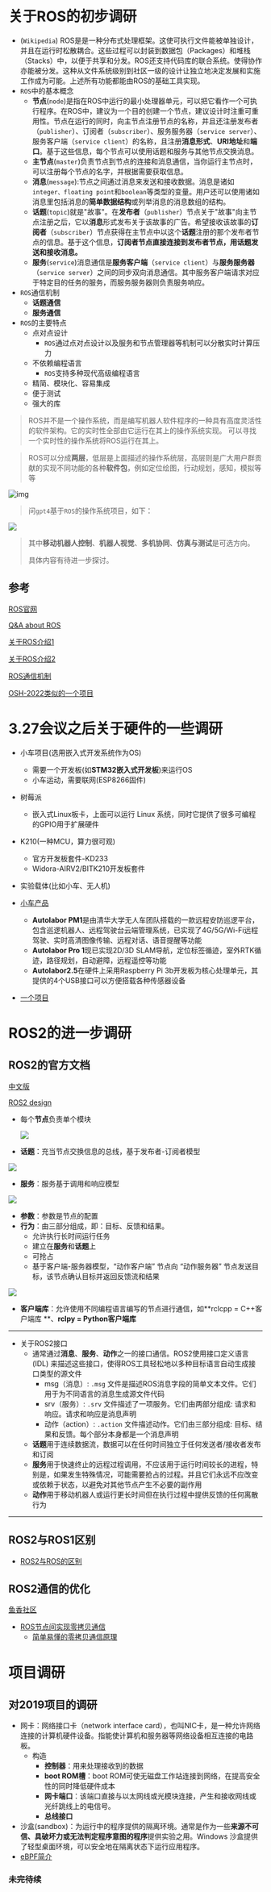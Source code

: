 # 关于ROS的初步调研

* (`Wikipedia`)	ROS是是一种分布式处理框架。这使可执行文件能被单独设计，并且在运行时松散耦合。这些过程可以封装到数据包（Packages）和堆栈（Stacks）中，以便于共享和分发。ROS还支持代码库的联合系统。使得协作亦能被分发。这种从文件系统级别到社区一级的设计让独立地决定发展和实施工作成为可能。上述所有功能都能由ROS的基础工具实现。
* `ROS`中的基本概念
  * **节点**(`node`)是指在ROS中运行的最小处理器单元，可以把它看作一个可执行程序。在ROS中，建议为一个目的创建一个节点，建议设计时注重可重用性。节点在运行的同时，向主节点注册节点的名称，并且还注册发布者（`publisher`）、订阅者（`subscriber`）、服务服务器（`service server`）、服务客户端（`service client`）的名称，且注册**消息形式**、**URI地址**和**端口**。基于这些信息，每个节点可以使用话题和服务与其他节点交换消息。
  * **主节点**(`master`)负责节点到节点的连接和消息通信，当你运行主节点时，可以注册每个节点的名字，并根据需要获取信息。
  * **消息**(`message`):节点之间通过消息来发送和接收数据。消息是诸如`integer、floating point`和`boolean`等类型的变量。用户还可以使用诸如消息里包括消息的**简单数据结构**或列举消息的消息数组的结构。
  * **话题**(`topic`)就是"故事"。在**发布者**（`publisher`）节点关于"故事"向主节点注册之后，它以**消息**形式发布关于该故事的广告。希望接收该故事的**订阅者**（`subscriber`）节点获得在主节点中以这个**话题**注册的那个发布者节点的信息。基于这个信息，**订阅者节点直接连接到发布者节点，用话题发送和接收消息。**
  * **服务**(`service`)消息通信是**服务客户端**（`service client`）与**服务服务器**（`service server`）之间的同步双向消息通信。其中服务客户端请求对应于特定目的任务的服务，而服务服务器则负责服务响应。
* `ROS`通信机制
  * **话题通信**
  * **服务通信**
* `ROS`的主要特点
  * 点对点设计
    * `ROS`通过点对点设计以及服务和节点管理器等机制可以分散实时计算压力
  * 不依赖编程语言
    * `ROS`支持多种现代高级编程语言
  * 精简、模块化、容易集成
  * 便于测试
  * 强大的库

>ROS并不是一个操作系统，而是编写机器人软件程序的一种具有高度灵活性的软件架构。它的实时性全部由它运行在其上的操作系统实现。 可以寻找一个实时性的操作系统将ROS运行在其上。

> ROS可以分成**两层**，低层是上面描述的操作系统层，高层则是广大用户群贡献的实现不同功能的各种**软件包**，例如定位绘图，行动规划，感知，模拟等等

![img](https://img-blog.csdnimg.cn/d4b624e0b6604662810c037ace6eaa11.png?x-oss-process=image/watermark,type_ZmFuZ3poZW5naGVpdGk,shadow_10,text_aHR0cHM6Ly9ibG9nLmNzZG4ubmV0L2dlem9uZ2Jv,size_16,color_FFFFFF,t_70#pic_center)





> 问`gpt4`基于`ROS`的操作系统项目，如下：

![](image/wloner0809_graph1.png)

> 其中**移动机器人控制**、**机器人视觉**、**多机协同**、**仿真与测试**是可选方向。
>
> 具体内容有待进一步探讨。

## 参考

[ROS官网](https://www.ros.org/)

[Q&A about ROS](https://answers.ros.org/questions/)

[关于ROS介绍1](https://blog.csdn.net/gezongbo/article/details/119790219)

[关于ROS介绍2](https://zhuanlan.zhihu.com/p/333792663)

[ROS通信机制](https://zhuanlan.zhihu.com/p/366774050)

[OSH-2022类似的一个项目](https://github.com/OSH-2022/x_do_our_best)

# 3.27会议之后关于硬件的一些调研

* 小车项目(选用嵌入式开发系统作为OS)
  * 需要一个开发板(如**STM32嵌入式开发板**)来运行OS
  * 小车运动，需要联网(ESP8266固件)

* 树莓派
  * 嵌入式Linux板卡，上面可以运行 Linux 系统，同时它提供了很多可编程的GPIO用于扩展硬件

* K210(一种MCU，算力很可观)

  * 官方开发板套件-KD233
  * Widora-AIRV2/BITK210开发板套件

* 实验载体(比如小车、无人机)
* [小车产品](http://www.autolabor.com.cn/index)
  * **Autolabor PM1**是由清华大学无人车团队搭载的一款远程安防巡逻平台，包含巡逻机器人、远程驾驶台云端管理系统，已实现了4G/5G/Wi-Fi远程驾驶、实时高清图像传输、远程对话、语音提醒等功能
  * **Autolabor Pro 1**现已实现2D/3D SLAM导航，定位标签循迹，室外RTK循迹，路径规划，自动避障，远程遥控等功能
  * **Autolabor2.5**在硬件上采用Raspberry Pi 3b开发板为核心处理单元，其提供的4个USB接口可以方便搭载各种传感器设备
* [一个项目](https://github.com/kmakise/AGV_little_C1)

# ROS2的进一步调研

##  ROS2的官方文档

[中文版](http://dev.ros2.fishros.com/doc/index.html)

[ROS2 design](http://design.ros2.org/)

* 每个**节点**负责单个模块

  ![](http://dev.ros2.fishros.com/doc/_images/Nodes-TopicandService.gif)

* **话题**：充当节点交换信息的总线，基于发布者-订阅者模型



![](http://dev.ros2.fishros.com/doc/_images/Topic-MultiplePublisherandMultipleSubscriber.gif)

* **服务**：服务基于调用和响应模型

![](http://dev.ros2.fishros.com/doc/_images/Service-MultipleServiceClient.gif)

* **参数**：参数是节点的配置
* **行为**：由三部分组成，即：目标、反馈和结果。
  * 允许执行长时间运行任务
  * 建立在**服务**和**话题**上
  * 可抢占
  * 基于客户端-服务器模型，“动作客户端” 节点向 “动作服务器” 节点发送目标，该节点确认目标并返回反馈流和结果

![](http://dev.ros2.fishros.com/doc/_images/Action-SingleActionClient.gif)

* **客户端库**：允许使用不同编程语言编写的节点进行通信，如**rclcpp = C++客户端库 **、**rclpy = Python客户端库**

***

* 关于ROS2接口
  * 通常通过**消息**、**服务**、**动作**之一的接口通信。ROS2使用接口定义语言 (IDL) 来描述这些接口，使得ROS工具轻松地以多种目标语言自动生成接口类型的源文件
    * msg（消息）: `.msg` 文件是描述ROS消息字段的简单文本文件。它们用于为不同语言的消息生成源文件代码
    * srv（服务）: `.srv` 文件描述了一项服务。它们由两部分组成: 请求和响应。请求和响应是消息声明
    * 动作（action）: `.action` 文件描述动作。它们由三部分组成: 目标、结果和反馈。每个部分本身都是一个消息声明
  * **话题**用于连续数据流，数据可以在任何时间独立于任何发送者/接收者发布和订阅
  * **服务**用于快速终止的远程过程调用，不应该用于运行时间较长的进程，特别是，如果发生特殊情况，可能需要抢占的过程。并且它们永远不应改变或依赖于状态，以避免对其他节点产生不必要的副作用
  * **动作**用于移动机器人或运行更长时间但在执行过程中提供反馈的任何离散行为

***

## ROS2与ROS1区别

* [ROS2与ROS的区别](https://zhuanlan.zhihu.com/p/466267968#:~:text=ROS2%3A%20%E5%BC%95%E5%85%A5%E4%BA%86%E6%95%B0%E6%8D%AE%E5%88%86%E5%8F%91%E6%9C%8D%E5%8A%A1%EF%BC%88data%20distribution,service%EF%BC%8C%20DDS%EF%BC%89%E9%80%9A%E4%BF%A1%E5%8D%8F%E8%AE%AE%EF%BC%8C%E5%8F%AF%E4%BB%A5%E4%BB%A5%E9%9B%B6%E6%8B%B7%E8%B4%9D%E7%9A%84%E6%96%B9%E5%BC%8F%E4%BC%A0%E9%80%92%E6%B6%88%E6%81%AF%EF%BC%8C%E8%8A%82%E7%9C%81%E4%BA%86CPU%E5%92%8C%E5%86%85%E5%AD%98%E8%B5%84%E6%BA%90%EF%BC%8C%E5%90%8C%E6%97%B6%E5%A2%9E%E5%8A%A0%E9%80%9A%E8%AE%AF%E7%9A%84%E5%AE%9E%E6%97%B6%E6%80%A7%EF%BC%9B%20%E5%90%84%E4%B8%AA%E8%8A%82%E7%82%B9%E5%8F%AF%E4%BB%A5%E7%9B%B4%E6%8E%A5%E9%80%9A%E8%BF%87DDS%E8%BF%9B%E8%A1%8C%E8%8A%82%E7%82%B9%E9%80%9A%E8%AE%AF%EF%BC%8C%E6%AF%8F%E4%B8%AA%E8%8A%82%E7%82%B9%E9%83%BD%E6%98%AF%E5%B9%B3%E7%AD%89%E7%9A%84%EF%BC%8C%E5%8F%AF%E4%BB%A51%E5%AF%B91%E3%80%811%E5%AF%B9%E5%A4%9A%EF%BC%8C%E5%A4%9A%E5%AF%B9%E5%A4%9A%E8%BF%9B%E8%A1%8C%E4%BA%92%E7%9B%B8%E9%80%9A%E4%BF%A1%E3%80%82)

## ROS2通信的优化

[鱼香社区](https://fishros.org.cn/forum/category/22/ros2) 

* [ROS节点间实现零拷贝通信](https://fishros.org.cn/forum/topic/494/ros2%E8%8A%82%E7%82%B9%E9%80%9A%E4%BF%A1%E5%AE%9E%E7%8E%B0%E9%9B%B6%E6%8B%B7%E8%B4%9D)
  * [简单易懂的零拷贝通信原理](https://zhuanlan.zhihu.com/p/447890038)

# 项目调研

## 对2019项目的调研

* 网卡：网络接口卡（network interface card），也叫NIC卡，是一种允许网络连接的计算机硬件设备。指能使计算机和服务器等网络设备相互连接的电路板。
  * 构造
    * **控制器**：用来处理接收到的数据
    * **boot ROM槽**：boot ROM可使无磁盘工作站连接到网络，在提高安全性的同时降低硬件成本
    * **网卡端口**：该端口直接与以太网线或光模块连接，产生和接收网线或光纤跳线上的电信号。
    * **总线接口**
* 沙盒(sandbox)：为运行中的程序提供的隔离环境。通常是作为一些**来源不可信、具破坏力或无法判定程序意图的程序**提供实验之用。Windows 沙盒提供了轻型桌面环境，可以安全地在隔离状态下运行应用程序。
* [eBPF简介](https://ebpf.io/what-is-ebpf/)

### **未完待续**